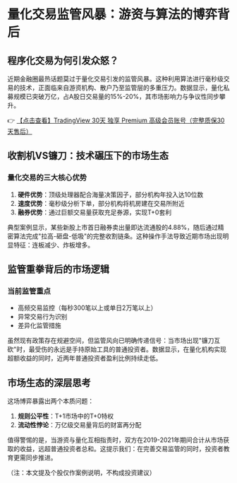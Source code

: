 # 量化交易监管风暴：游资与算法的博弈背后

## 程序化交易为何引发众怒？

近期金融圈最热话题莫过于量化交易引发的监管风暴。这种利用算法进行毫秒级交易的技术，正面临来自游资机构、散户乃至监管层的多重压力。数据显示，量化私募规模已突破万亿，占A股日交易量的15%-20%，其市场影响力与争议性同步攀升。

👉 [【点击查看】TradingView 30天 独享 Premium 高级会员账号（完整质保30天售后）](https://bit.ly/TradingView-Pro)

## 收割机VS镰刀：技术碾压下的市场生态

### 量化交易的三大核心优势
1. **硬件优势**：顶级处理器配合海量决策因子，部分机构年投入达10位数
2. **速度优势**：毫秒级分析下单，部分机构将机房建在交易所附近
3. **融券优势**：通过巨额交易量获取充足券源，实现T+0套利

典型案例显示，某些新股上市首日融券卖出量即达流通股的4.88%，随后通过精密算法完成"拉高-砸盘-低吸"的完整收割链条。这种操作手法导致近期市场出现明显特征：连板减少、炸板增多。

## 监管重拳背后的市场逻辑

### 当前监管重点
- 高频交易监控（每秒300笔以上或单日2万笔以上）
- 异常交易行为识别
- 差异化监管措施

虽然现有政策存在规避空间，但监管风向已明确传递信号：当市场出现"镰刀互砍"时，最受伤的永远是手持原始工具的普通投资者。数据显示，在量化机构实现超额收益的同时，近两年普通投资者盈利比例持续走低。

## 市场生态的深层思考

这场博弈暴露出两个本质问题：
1. **规则公平性**：T+1市场中的T+0特权
2. **流动性悖论**：万亿级交易量背后的财富再分配

值得警惕的是，当游资与量化互相指责时，双方在2019-2021年期间合计从市场获取的收益，远超普通投资者总和。这提示我们：在完善交易监管的同时，投资者教育更需同步推进。

（注：本文提及个股仅作案例说明，不构成投资建议）